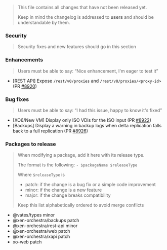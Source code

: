 > This file contains all changes that have not been released yet.
>
> Keep in mind the changelog is addressed to **users** and should be
> understandable by them.

### Security

> Security fixes and new features should go in this section

### Enhancements

> Users must be able to say: “Nice enhancement, I'm eager to test it”

- [REST API] Expose `/rest/v0/proxies` and `/rest/v0/proxies/<proxy-id>` (PR [#8920](https://github.com/vatesfr/xen-orchestra/pull/8920))

### Bug fixes

> Users must be able to say: “I had this issue, happy to know it's fixed”

- [XO6/New VM] Display only ISO VDIs for the ISO input (PR [#8922](https://github.com/vatesfr/xen-orchestra/pull/8922))
- [Backups] Display a warning in backup logs when delta replication falls back to a full replication (PR [#8926](https://github.com/vatesfr/xen-orchestra/pull/8926))

### Packages to release

> When modifying a package, add it here with its release type.
>
> The format is the following: `- $packageName $releaseType`
>
> Where `$releaseType` is
>
> - patch: if the change is a bug fix or a simple code improvement
> - minor: if the change is a new feature
> - major: if the change breaks compatibility
>
> Keep this list alphabetically ordered to avoid merge conflicts

<!--packages-start-->

- @vates/types minor
- @xen-orchestra/backups patch
- @xen-orchestra/rest-api minor
- @xen-orchestra/web patch
- @xen-orchestra/xapi patch
- xo-web patch

<!--packages-end-->
